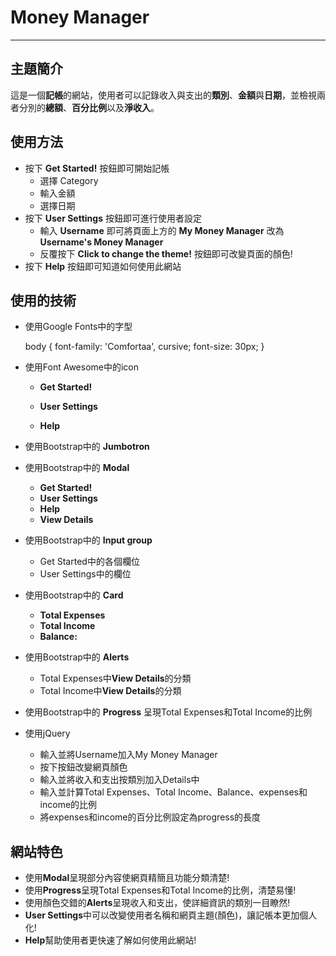 # Money Manager

---
## 主題簡介
這是一個**記帳**的網站，使用者可以記錄收入與支出的**類別**、**金額**與**日期**，並檢視兩者分別的**總額**、**百分比例**以及**淨收入**。

## 使用方法
- 按下 **Get Started!** 按鈕即可開始記帳
    - 選擇 Category
    - 輸入金額
    - 選擇日期
- 按下 **User Settings** 按鈕即可進行使用者設定
    - 輸入 **Username** 即可將頁面上方的 **My Money Manager** 改為 **Username's Money Manager**
    - 反覆按下 **Click to change the theme!** 按鈕即可改變頁面的顏色!
- 按下 **Help** 按鈕即可知道如何使用此網站

## 使用的技術
- 使用Google Fonts中的字型

    body {
            font-family: 'Comfortaa', cursive;
            font-size: 30px;
        }
        
- 使用Font Awesome中的icon
    - **Get Started!**
    
        <i class="fab fa-font-awesome-flag"></i>
        
    - **User Settings**
    
        <i class="fas fa-cog"></i>
        
    - **Help** 
    
        <i class="far fa-question-circle "></i>
        
- 使用Bootstrap中的 **Jumbotron**
- 使用Bootstrap中的 **Modal** 
    - **Get Started!**
    - **User Settings**
    - **Help**
    - **View Details**
- 使用Bootstrap中的 **Input group**
    - Get Started中的各個欄位    
    - User Settings中的欄位
- 使用Bootstrap中的 **Card**
    - **Total Expenses**
    - **Total Income**
    - **Balance:**
- 使用Bootstrap中的 **Alerts**
    - Total Expenses中**View Details**的分類
    - Total Income中**View Details**的分類
- 使用Bootstrap中的 **Progress** 呈現Total Expenses和Total Income的比例
- 使用jQuery
    - 輸入並將Username加入My Money Manager
    - 按下按鈕改變網頁顏色
    - 輸入並將收入和支出按類別加入Details中
    - 輸入並計算Total Expenses、Total Income、Balance、expenses和income的比例
    - 將expenses和income的百分比例設定為progress的長度

## 網站特色
- 使用**Modal**呈現部分內容使網頁精簡且功能分類清楚!
- 使用**Progress**呈現Total Expenses和Total Income的比例，清楚易懂!
- 使用顏色交錯的**Alerts**呈現收入和支出，使詳細資訊的類別一目瞭然!
- **User Settings**中可以改變使用者名稱和網頁主題(顏色)，讓記帳本更加個人化!
- **Help**幫助使用者更快速了解如何使用此網站!




